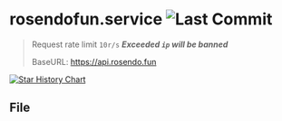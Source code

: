 # rosendofun.service ![Last Commit](https://badgen.net/github/last-commit/rosendolu/rosendofun.service?label=🟣%20Updated&labelColor=black&color=448AFF&cache=9999)

> Request rate limit `10r/s` **_Exceeded `ip` will be banned_**
>
> BaseURL: https://api.rosendo.fun

[![Star History Chart](https://api.star-history.com/svg?repos=rosendolu/rosendofun.service&type=Timeline)](https://github.com/rosendolu/rosendofun.service#readme)

## File
